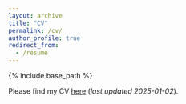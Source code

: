 ```yaml
---
layout: archive
title: "CV"
permalink: /cv/
author_profile: true
redirect_from:
  - /resume
---
```


{% include base_path %}

Please find my CV [here](/files/FayeRomero_CV_Jan2025.pdf) (*last updated 2025-01-02*).